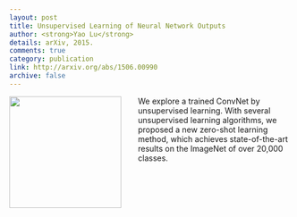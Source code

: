 ```yaml
---
layout: post
title: Unsupervised Learning of Neural Network Outputs
author: <strong>Yao Lu</strong>
details: arXiv, 2015.
comments: true
category: publication
link: http://arxiv.org/abs/1506.00990
archive: false
---
```

<p>
<img src="{{ "/img/zero_shot.jpg" | prepend: site.url }}" align="left" width="200px" style="margin-right:30px">
We explore a trained ConvNet by unsupervised learning. With several unsupervised learning algorithms, we proposed a new zero-shot learning method, which achieves state-of-the-art results on the ImageNet of over 20,000 classes.
</p>
<div style="clear: both"></div>
